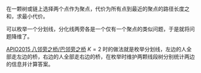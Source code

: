 在一颗树或链上选择两个点作为聚点，代价为所有点到最近的聚点的路径长度之和，求最小代价。

可以枚举一个分划线，分化线两旁各是一个仅有一个聚点的类似问题，于是就将问题降维了。

[APIO2015 八邻旁之桥/巴邻旁之桥](https://blog.csdn.net/a6t2007/article/details/102106653) $K=2$ 时的做法就是枚举分划线，左边的人全部走左边的桥，右边的人全部走右边的桥，在枚举时维护两颗线段树分别统计两边的信息并计算答案。


